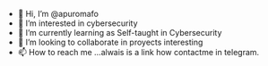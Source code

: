- 👋 Hi, I’m @apuromafo
- 👀 I’m interested in cybersecurity
- 🌱 I’m currently learning as Self-taught in Cybersecurity
- 💞️ I’m looking to collaborate in proyects interesting
- 📫 How to reach me ...alwais is a link how contactme in telegram.

<!---
apuromafo/apuromafo is a ✨ special ✨ repository because its `README.md` (this file) appears on your GitHub profile.
You can click the Preview link to take a look at your changes.
--->
